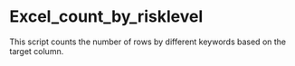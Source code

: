 # Excel_count_by_risklevel
This script counts the number of rows by different keywords based on the target column.
